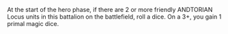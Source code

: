 At the start of the hero phase, if there are 2 or more friendly
ANDTORIAN Locus units in this battalion on the battlefield, roll a
dice. On a 3+, you gain 1 primal magic dice.
